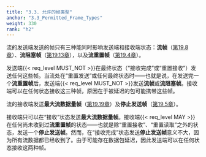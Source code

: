 ```yaml
---
title: "3.3. 允许的帧类型"
anchor: "3.3_Permitted_Frame_Types"
weight: 330
rank: "h2"
---
```


流的发送端发送的帧只有三种能同时影响发送端和接收端状态：**流帧**（[第19.8章](#19.8_STREAM_Frames)）、**流阻塞帧**（[第19.13章](#19.13_STREAM_DATA_BLOCKED_Frames)），以及**流重置帧**（[第19.4章](#19.4_RESET_STREAM_Frames)）。

发送端{{< req_level MUST_NOT >}}在最终状态（“接收完成”或“重置接收”）发送任何这些帧。当流处在“重置发送”或任何最终状态时——也就是说，在发送完一个**流重置帧**后，发送端{{< req_level MUST_NOT >}}发送**流帧**或**流阻塞帧**。接收端可以在任何状态接收这三种帧，原因在于被延迟的包可能携带这些帧。

流的接收端发送**最大流数据量帧**（[第19.19章](#19.19_CONNECTION_CLOSE_Frames)）及**停止发送帧**（[第19.5章](#19.5_STOP_SENDING_Frames)）。

接收端只可以在“接收”状态发送**最大流数据量帧**。接收端{{< req_level MAY >}}在任何尚未收到过**流重置帧**的状态——也就是除“重置接收”、“重置读取”之外的状态，发送一个**停止发送帧**。然而，在“接收完成”状态发送**停止发送帧**意义不大，因为所有流数据都已经收到了。由于可能存在数据包延迟，因此发送端可以在任何状态接收这两种帧。